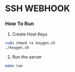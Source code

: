 # SSH WEBHOOK

### How To Run

1. Create Host Keys
```bash
sudo chmod +x keygen.sh
./keygen.sh
```

2. Run the server
```bash
make run
```

